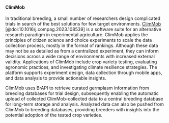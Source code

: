 #### ClimMob

<!-- Marie-Angelique -->

In traditional breeding, a small number of researchers design complicated trials in search of the best solutions for few target environments. 
[ClimMob](https://climmob.net/) [@doi:10.1016/j.compag.2023.108539] is a software suite for an alternative research paradigm in experimental agriculture. 
ClimMob applies the principles of citizen science and choice experiments to scale the data collection process, mostly in the format of rankings. 
Although these data may not be as detailed as from a centralized experiment, they can inform decisions across a wide range of environments with increased external validity. 
Applications of ClimMob include crop variety testing, evaluating agronomic practices, and investigating climate resilience strategies. 
The platform supports experiment design, data collection through mobile apps, and data analysis to provide actionable insights.

ClimMob uses BrAPI to retrieve curated germplasm information from breeding databases for trial design, subsequently enabling the automatic upload of collected ClimMob-collected data to a central breeding database for long-term storage and analysis. 
Analyzed data can also be pushed from ClimMob to breeding databases, providing breeders with insights into the potential adoption of the tested crop varieties.
